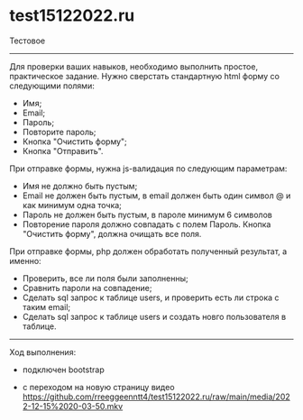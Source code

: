 # test15122022.ru
 Тестовое

 ----------------------------------------------------------------------------
Для проверки ваших навыков, необходимо выполнить простое, практическое задание.
Нужно сверстать стандартную html форму со следующими полями:
- Имя;
- Email;
- Пароль;
- Повторите пароль;
- Кнопка "Очистить форму";
- Кнопка "Отправить".

При отправке формы, нужна js-валидация по следующим параметрам:
- Имя не должно быть пустым;
- Email не должен быть пустым, в email должен быть один символ @ и как минимум одна точка;
- Пароль не должен быть пустым, в пароле минимум 6 символов
- Повторение пароля должно совпадать с полем Пароль.
Кнопка "Очистить форму", должна очищать все поля.

При отправке формы, php должен обработать полученный результат, а именно:
- Проверить, все ли поля были заполненны;
- Сравнить пароли на совпадение;
- Сделать sql запрос к таблице users, и проверить есть ли строка с таким email;
- Сделать sql запрос к таблице users и создать новго пользователя в таблице.

----------------------------------------------------------------------------

Ход выполнения:

 - подключен bootstrap

 - с переходом на новую страницу видео
https://github.com/rreeggeenntt4/test15122022.ru/raw/main/media/2022-12-15%2020-03-50.mkv

